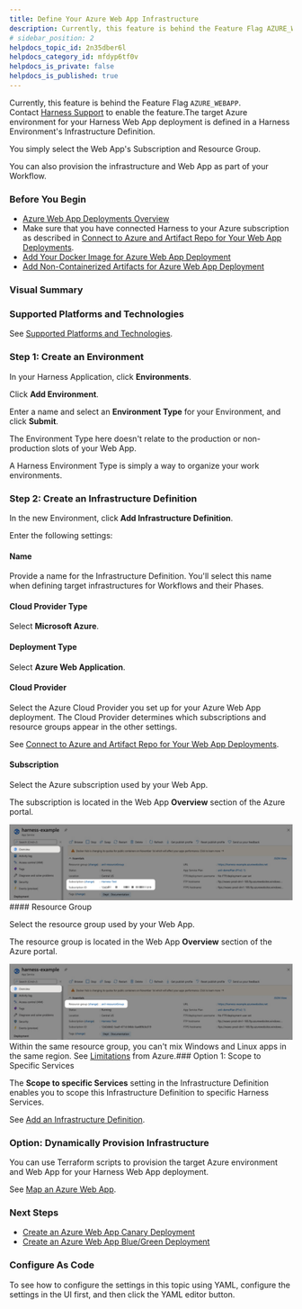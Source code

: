 ```yaml
---
title: Define Your Azure Web App Infrastructure
description: Currently, this feature is behind the Feature Flag AZURE_WEBAPP. Contact Harness Support to enable the feature. The target Azure environment for your Harness Web App deployment is defined in a Harnes…
# sidebar_position: 2
helpdocs_topic_id: 2n35dber6l
helpdocs_category_id: mfdyp6tf0v
helpdocs_is_private: false
helpdocs_is_published: true
---
```


Currently, this feature is behind the Feature Flag `AZURE_WEBAPP`. Contact [Harness Support](https://mail.google.com/mail/?view=cm&fs=1&tf=1&to=support@harness.io) to enable the feature.The target Azure environment for your Harness Web App deployment is defined in a Harness Environment's Infrastructure Definition.

You simply select the Web App's Subscription and Resource Group.

You can also provision the infrastructure and Web App as part of your Workflow.

### Before You Begin

* [Azure Web App Deployments Overview](/article/lluikqw7q7-azure-web-app-deployments-overview)
* Make sure that you have connected Harness to your Azure subscription as described in [Connect to Azure and Artifact Repo for Your Web App Deployments](/article/e9k7ngaqiu-connect-to-azure-for-web-app-deployments).
* [Add Your Docker Image for Azure Web App Deployment](/article/8s766bhiec-add-your-docker-image-for-azure-web-app-deployment)
* [Add Non-Containerized Artifacts for Azure Web App Deployment](/article/rflkjqxod2-add-a-non-containerized-artifacts-for-azure-web-app-deployment)

### Visual Summary

### Supported Platforms and Technologies

See [Supported Platforms and Technologies](/article/220d0ojx5y-supported-platforms).

### Step 1: Create an Environment

In your Harness Application, click **Environments**.

Click **Add Environment**.

Enter a name and select an **Environment Type** for your Environment, and click **Submit**.

The Environment Type here doesn't relate to the production or non-production slots of your Web App.

A Harness Environment Type is simply a way to organize your work environments.

### Step 2: Create an Infrastructure Definition

In the new Environment, click **Add Infrastructure Definition**.

Enter the following settings:

#### Name

Provide a name for the Infrastructure Definition. You'll select this name when defining target infrastructures for Workflows and their Phases.

#### Cloud Provider Type

Select **Microsoft Azure**.

#### Deployment Type

Select **Azure Web Application**.

#### Cloud Provider

Select the Azure Cloud Provider you set up for your Azure Web App deployment. The Cloud Provider determines which subscriptions and resource groups appear in the other settings.

See [Connect to Azure and Artifact Repo for Your Web App Deployments](/article/e9k7ngaqiu-connect-to-azure-for-web-app-deployments).

#### Subscription

Select the Azure subscription used by your Web App.

The subscription is located in the Web App **Overview** section of the Azure portal.

![](./static/define-your-azure-web-app-infrastructure-04.png)#### Resource Group

Select the resource group used by your Web App.

The resource group is located in the Web App **Overview** section of the Azure portal.

![](./static/define-your-azure-web-app-infrastructure-05.png)Within the same resource group, you can't mix Windows and Linux apps in the same region. See [Limitations](https://docs.microsoft.com/en-us/azure/app-service/overview#limitations) from Azure.### Option 1: Scope to Specific Services

The **Scope to specific Services** setting in the Infrastructure Definition enables you to scope this Infrastructure Definition to specific Harness Services.

See [Add an Infrastructure Definition](/article/v3l3wqovbe-infrastructure-definitions).

### Option: Dynamically Provision Infrastructure

You can use Terraform scripts to provision the target Azure environment and Web App for your Harness Web App deployment.

See [Map an Azure Web App](https://docs.harness.io/article/a2f2bh35el-mapgcp-kube-terraform-infra#option_7_map_an_azure_web_app).

### Next Steps

* [Create an Azure Web App Canary Deployment](/article/x0etkdg62q-create-an-azure-web-app-canary-deployment)
* [Create an Azure Web App Blue/Green Deployment](/article/qpfddekbax-create-an-azure-web-app-blue-green-deployment)

### Configure As Code

To see how to configure the settings in this topic using YAML, configure the settings in the UI first, and then click the YAML editor button.

